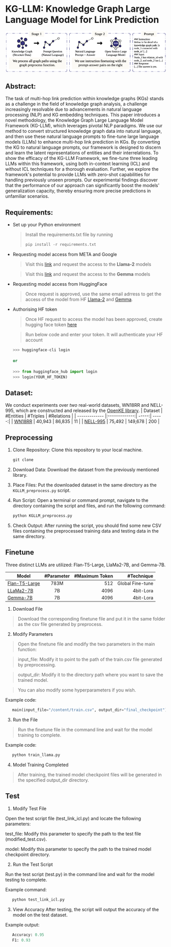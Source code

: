 # KG-LLM: Knowledge Graph Large Language Model for Link Prediction

![](KG.png?raw=true)

## Abstract:
The task of multi-hop link prediction within knowledge graphs (KGs) stands as a challenge in the field of knowledge graph analysis, a challenge increasingly resolvable due to advancements in natural language processing (NLP) and KG embedding techniques. This paper introduces a novel methodology, the Knowledge Graph Large Language Model Framework (KG-LLM), which leverages pivotal NLP paradigms. We use our method to convert structured knowledge graph data into natural language, and then use these natural language prompts to fine-tune large language models (LLMs) to enhance multi-hop link prediction in KGs. By converting the KG to natural language prompts, our framework is designed to discern and learn the latent representations of entities and their interrelations. To show the efficacy of the KG-LLM Framework, we fine-tune three leading LLMs within this framework, using both in-context learning (ICL) and without ICL techniques for a thorough evaluation. Further, we explore the framework's potential to provide LLMs with zero-shot capabilities for handling previously unseen prompts. Our experimental findings discover that the performance of our approach can significantly boost the models' generalization capacity, thereby ensuring more precise predictions in unfamiliar scenarios.

## Requirements:
- Set up your Python environment
  
  > Install the requirements.txt file by running
  > ```python
  > pip install -r requirements.txt
  > ```

- Requesting model access from META and Google

  > Visit this [link](https://ai.meta.com/llama/) and request the access to the **Llama-2** models
  
  > Visit this [link](https://blog.google/technology/developers/gemma-open-models/) and request the access to the **Gemma** models

- Requesting model access from HuggingFace

  > Once request is approved, use the same email adrress to get the access of the model from HF [Llama-2](https://huggingface.co/meta-llama/Llama-2-7b) and [Gemma](https://huggingface.co/google/gemma-7b).

- Authorising HF token

  > Once HF request to access the model has been approved, create hugging face token [here](https://huggingface.co/settings/tokens)

  > Run below code and enter your token. It will authenticate your HF account
  ```python
  >>> huggingface-cli login
  
  or
  
  >>> from huggingface_hub import login
  >>> login(YOUR_HF_TOKEN)
  ```

## Dataset:
We conduct experiments over *two* real-world datasets, WN18RR and NELL-995, which are constructed and released by the [OpenKE library](https://github.com/thunlp/OpenKE/tree/OpenKE-PyTorch).
| Dataset  | #Entities | #Triples  | #Relations  |
| ------------- |:-------------:| -----:| -----:|
| [WN18RR](https://github.com/thunlp/OpenKE/tree/OpenKE-PyTorch/benchmarks/WN18RR)      | 40,943 | 86,835 | 11 |
| [NELL-995](https://github.com/thunlp/OpenKE/tree/OpenKE-PyTorch/benchmarks/NELL-995)      | 75,492      |   149,678 |   200 |

## Preprocessing

1. Clone Repository: Clone this repository to your local machine.

   ```python
   git clone
   ```

3. Download Data: Download the dataset from the previously mentioned library.

4. Place Files: Put the downloaded dataset in the same directory as the `KGLLM_preprocess.py` script.

5. Run Script: Open a terminal or command prompt, navigate to the directory containing the script and files, and run the following command:
   ```python
   python KGLLM_preprocess.py
   ```
5. Check Output: After running the script, you should find some new CSV files containing the preprocessed training data and testing data in the same directory.

## Finetune
Three distinct LLMs are utilized: Flan-T5-Large, LlaMa2-7B, and Gemma-7B.

| Model  | #Parameter | #Maximum Token  | #Technique  |
| ------------- |:-------------:| -----:| -----:|
| [Flan-T5-Large](https://huggingface.co/google/flan-t5-large)  | 783M | 512 | Global Fine-tune |
| [LLaMa2-7B](https://huggingface.co/meta-llama/Llama-2-7b-hf)      | 7B      |   4096 |   4bit-Lora |
| [Gemma-7B](https://huggingface.co/google/gemma-7b)      | 7B      |   4096 |   4bit-Lora |


1. Download File

  > Download the corresponding finetune file and put it in the same folder as the csv file generated by preprocess.

2. Modify Parameters

  > Open the finetune file and modify the two parameters in the main function:

  > input_file: Modify it to point to the path of the train.csv file generated by preprocessing.

  > output_dir: Modify it to the directory path where you want to save the trained model.

  > You can also modify some hyperparameters if you wish.

  Example code:
  ```python
     main(input_file="/content/train.csv", output_dir="final_checkpoint")
  ```
3. Run the File

  > Run the finetune file in the command line and wait for the model training to complete.

  Example code:
  ```python
     python train_llama.py
  ```

4. Model Training Completed

  > After training, the trained model checkpoint files will be generated in the specified output_dir directory.

## Test

1. Modify Test File
   
  Open the test script file (test_link_icl.py) and locate the following parameters:

  test_file: Modify this parameter to specify the path to the test file (modified_test.csv).

  model: Modify this parameter to specify the path to the trained model checkpoint directory.

2. Run the Test Script
   
  Run the test script (test.py) in the command line and wait for the model testing to complete.
  
  Example command:
  ```python
     python test_link_icl.py
  ```

3. View Accuracy
  After testing, the script will output the accuracy of the model on the test dataset.
  
  Example output:
  ```python
     Accuracy: 0.95
     F1: 0.93
  ```
